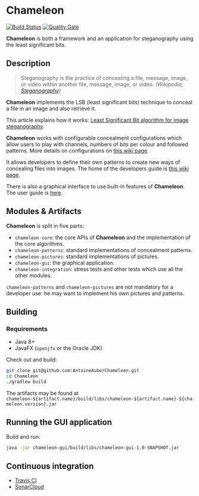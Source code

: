 # Chameleon

[![Build Status](https://travis-ci.org/AntoineAube/Chameleon.svg?branch=master)](https://travis-ci.org/AntoineAube/Chameleon)
[![Quality Gate](https://sonarcloud.io/api/project_badges/measure?project=fr.antoineaube.chameleon&metric=alert_status)](https://sonarcloud.io/api/project_badges/measure?project=fr.antoineaube.chameleon&metric=alert_status)

**Chameleon** is both a framework and an application for steganography using the least significant bits.

## Description

> Steganography is the practice of concealing a file, message, image, or video within another file, message, image, or video.
*(Wikipedia, [Steganography](https://en.wikipedia.org/wiki/Steganography))*

**Chameleon** implements the LSB (least significant bits) technique to conceal a file in an image and also retrieve it.

This article explains how it works: [Least Significant Bit algorithm for image steganography](http://ijact.org/volume3issue4/IJ0340004.pdf).

**Chameleon** works with configurable concealment configurations which allow users to play with channels, numbers of bits per colour and followed patterns. 
More details on configurations on [this wiki page](https://github.com/AntoineAube/Chameleon/wiki/Concealment-configurations).

It allows developers to define their own patterns to create new ways of concealing files into images. The home of the developers guide is [this wiki page](https://github.com/AntoineAube/Chameleon/wiki/Developers-guide).

There is also a graphical interface to use built-in features of **Chameleon**. The user guide is [here](https://github.com/AntoineAube/Chameleon/wiki/User-guide).

## Modules & Artifacts

**Chameleon** is split in five parts:
* `chameleon-core`: the core APIs of **Chameleon** and the implementation of the core algorithms.
* `chameleon-patterns`: standard implementations of concealment patterns.
* `chameleon-pictures`: standard implementations of pictures.
* `chameleon-gui`: the graphical application.
* `chameleon-integration`: stress tests and other tests which use all the other modules.

`chameleon-patterns` and `chameleon-pictures` are not mandatory for a developer use: 
he may want to implement his own pictures and patterns.

## Building

### Requirements

* Java 8+
* JavaFX (`openjfx` or the Oracle JDK)

Check out and build:
```bash
git clone git@github.com:AntoineAube/Chameleon.git
cd Chameleon
./gradlew build
```

The artifacts may be found at `chameleon-${artifact.name}/build/libs/chameleon-${artifact.name}-${chameleon.version}.jar`

## Running the GUI application

Build and run:
```bash
java -jar chameleon-gui/build/libs/chameleon-gui-1.0-SNAPSHOT.jar
```

## Continuous integration

* [Travis CI](https://travis-ci.org/AntoineAube/Chameleon)
* [SonarCloud](https://sonarcloud.io/dashboard?id=fr.antoineaube.chameleon)